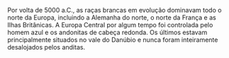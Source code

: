 ﻿Por volta de 5000 a.C., as raças brancas em evolução dominavam todo o norte da Europa, incluindo a Alemanha do norte, o norte da França e as Ilhas Britânicas. A Europa Central por algum tempo foi controlada pelo homem azul e os andonitas de cabeça redonda. Os últimos estavam principalmente situados no vale do Danúbio e nunca foram inteiramente desalojados pelos anditas.